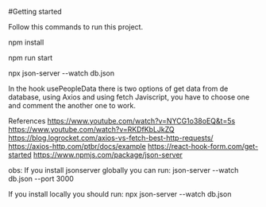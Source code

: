 #Getting started 

Follow this commands to run this project.

npm install

npm run start

npx json-server --watch db.json  

In the hook usePeopleData there is two options of get data from de database, using Axios and using fetch Javiscript, you have to choose one and comment the another one to work.

References
https://www.youtube.com/watch?v=NYCG1o38oEQ&t=5s
https://www.youtube.com/watch?v=RKDfKbLJkZQ
https://blog.logrocket.com/axios-vs-fetch-best-http-requests/
https://axios-http.com/ptbr/docs/example
https://react-hook-form.com/get-started
https://www.npmjs.com/package/json-server

obs: If you install jsonserver globally you can run:
json-server --watch db.json --port 3000       

If you install locally you should run: 
npx json-server --watch db.json   
